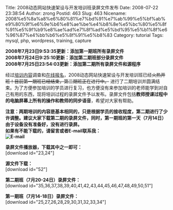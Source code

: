 Title: 2008动态网站快速架设与开发培训班录屏文件发布
Date: 2008-07-22 23:38:54
Author: zrong
Postid: 463
Slug: 463
Nicename: 2008%e5%8a%a8%e6%80%81%e7%bd%91%e7%ab%99%e5%bf%ab%e9%80%9f%e6%9e%b6%e8%ae%be%e4%b8%8e%e5%bc%80%e5%8f%91%e5%9f%b9%e8%ae%ad%e7%8f%ad%e5%bd%95%e5%b1%8f%e6%96%87%e4%bb%b6%e5%8f%91%e5%b8%83
Category: tutorial
Tags: mysql, php, wordpress, training, capture

**2008年7月23日9:53:35更新：添加第一期班所有录屏文件**  
**2008年7月24日9:25:10更新：添加第二期班部分录屏文件**  
**2008年7月25日23:54:03更新：添加第二期所有录屏文件和源程序**  
  

经过[培训内容](/?p=459)调查和[在线报名](/?p=460)，2008动态网站快速架设与开发培训班已经~~火热开班！目前第一期班已经结束，第二期班正在进行中。~~
进行了二期培训并圆满结束。为了方便参加培训的学员进行复习，也方便没有来参加培训的老师能学到对自己有用的东西，现将培训过程的录屏文件予以发布。录屏文件包括**教师授课过程中的电脑屏幕上所有的操作和教师的同步语音**，希望对大家有帮助。

**注意：两期培训的内容是基本相同的，只是根据学员的接收程度，第二期进行了少许调整。建议大家下载第二期的录屏文件，同时，第一期班的第一天（7月14日）由于设备没有准备好，没有进行录屏。  
如果有不能下载的，请留言或者E-mail联系我：  
![E-mail](/zrongzrong.png)**

<!--more-->  
  
**录屏文件播放器，下载其中之一即可：**  
[download id="23,24"]  
  
**源文件下载：**  
[download id="52"]  
  
**第二期班（7月20-24日）录屏文件：**  
[download id="35,36,37,38,39,40,41,42,43,44,45,46,47,48,49,50,51"]  
  
**第一期班（7月14-18日）录屏文件：**  
[download id="25,27,26,28,29,30,31,32,33,34"]

